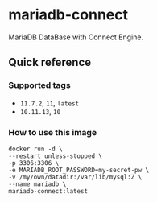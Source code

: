 # mariadb-connect

MariaDB DataBase with Connect Engine.

## Quick reference

### Supported tags

- `11.7.2`, `11`, `latest`  
- `10.11.13`, `10`

### How to use this image

```shell
docker run -d \
--restart unless-stopped \
-p 3306:3306 \
-e MARIADB_ROOT_PASSWORD=my-secret-pw \
-v /my/own/datadir:/var/lib/mysql:Z \
--name mariadb \
mariadb-connect:latest
```
